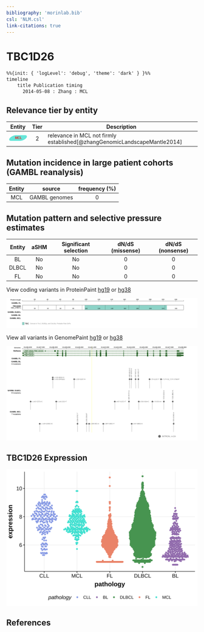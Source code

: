 ```yaml
---
bibliography: 'morinlab.bib'
csl: 'NLM.csl'
link-citations: true
---
```

# TBC1D26

```mermaid
%%{init: { 'logLevel': 'debug', 'theme': 'dark' } }%%
timeline
    title Publication timing
      2014-05-08 : Zhang : MCL
```

## Relevance tier by entity

|Entity|Tier|Description                            |
|:------:|:----:|---------------------------------------|
|![MCL](images/icons/MCL_tier2.png)   |2   |relevance in MCL not firmly established[@zhangGenomicLandscapeMantle2014]|

## Mutation incidence in large patient cohorts (GAMBL reanalysis)

|Entity|source       |frequency (%)|
|:------:|:-------------:|:-------------:|
|MCL   |GAMBL genomes|0            |

## Mutation pattern and selective pressure estimates

|Entity|aSHM|Significant selection|dN/dS (missense)|dN/dS (nonsense)|
|:------:|:----:|:---------------------:|:----------------:|:----------------:|
|BL    |No  |No                   |0               |0               |
|DLBCL |No  |No                   |0               |0               |
|FL    |No  |No                   |0               |0               |




View coding variants in ProteinPaint [hg19](https://morinlab.github.io/LLMPP/GAMBL/TBC1D26_protein.html)  or [hg38](https://morinlab.github.io/LLMPP/GAMBL/TBC1D26_protein_hg38.html)

![](images/proteinpaint/TBC1D26_NM_178571.svg)

View all variants in GenomePaint [hg19](https://morinlab.github.io/LLMPP/GAMBL/TBC1D26.html)  or [hg38](https://morinlab.github.io/LLMPP/GAMBL/TBC1D26_hg38.html)

![](images/proteinpaint/TBC1D26.svg)

## TBC1D26 Expression
![](images/gene_expression/TBC1D26_by_pathology.svg)
<!-- ORIGIN: zhangGenomicLandscapeMantle2014 -->
<!-- MCL: zhangGenomicLandscapeMantle2014 -->

## References

